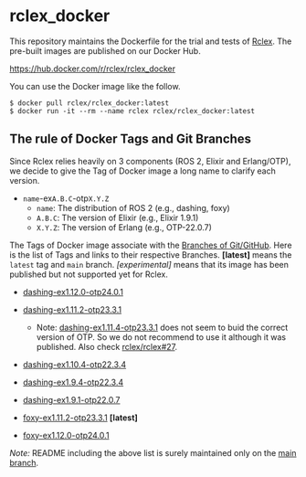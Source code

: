 # rclex_docker

This repository maintains the Dockerfile for the trial and tests of [Rclex](https://github.com/rclex/rclex). The pre-built images are published on our Docker Hub.

https://hub.docker.com/r/rclex/rclex_docker

You can use the Docker image like the follow.

```
$ docker pull rclex/rclex_docker:latest
$ docker run -it --rm --name rclex rclex/rclex_docker:latest
```

## The rule of Docker Tags and Git Branches

Since Rclex relies heavily on 3 components (ROS 2, Elixir and Erlang/OTP), we decide to give the Tag of Docker image a long name to clarify each version.

- `name`-ex`A.B.C`-otp`X.Y.Z`
  - `name`: The distribution of ROS 2 (e.g., dashing, foxy)
  - `A.B.C`: The version of Elixir (e.g., Elixir 1.9.1)
  - `X.Y.Z`: The version of Erlang (e.g., OTP-22.0.7)

The Tags of Docker image associate with the [Branches of Git/GitHub](https://github.com/rclex/rclex_docker/branches). Here is the list of Tags and links to their respective Branches.
**[latest]** means the `latest` tag and `main` branch.
_[experimental]_ means that its image has been published but not supported yet for Rclex.

- [dashing-ex1.12.0-otp24.0.1](https://github.com/rclex/rclex_docker/tree/dashing-ex1.12.0-otp24.0.1)
- [dashing-ex1.11.2-otp23.3.1](https://github.com/rclex/rclex_docker/tree/dashing-ex1.11.2-otp23.3.1)
  - Note: [dashing-ex1.11.4-otp23.3.1](https://github.com/rclex/rclex_docker/tree/dashing-ex1.11.4-otp23.3.1) does not seem to buid the correct version of OTP. So we do not recommend to use it although it was published.  Also check [rclex/rclex#27](https://github.com/rclex/rclex/issues/27).
- [dashing-ex1.10.4-otp22.3.4](https://github.com/rclex/rclex_docker/tree/dashing-ex1.10.4-otp22.3.4)
- [dashing-ex1.9.4-otp22.3.4](https://github.com/rclex/rclex_docker/tree/dashing-ex1.9.1-otp22.3.4)
- [dashing-ex1.9.1-otp22.0.7](https://github.com/rclex/rclex_docker/tree/dashing-ex1.9.1-otp22.0.7)

- [foxy-ex1.11.2-otp23.3.1](https://github.com/rclex/rclex_docker/tree/foxy-ex1.11.2-otp23.3.1) **[latest]**
- [foxy-ex1.12.0-otp24.0.1](https://github.com/rclex/rclex_docker/tree/foxy-ex1.12.0-otp24.0.1)

_Note:_ README including the above list is surely maintained only on the [main branch](https://github.com/rclex/rclex_docker#the-rule-of-docker-tags-and-git-branches).
